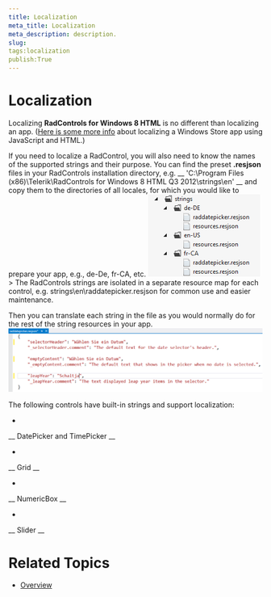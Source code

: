 ```yaml
---
title: Localization
meta_title: Localization
meta_description: description.
slug: 
tags:localization
publish:True
---
```



# Localization

Localizing __RadControls for Windows 8 HTML__ is no different than localizing an app.
				([Here is some more info](http://msdn.microsoft.com/en-us/library/windows/apps/hh943060.aspx) about localizing a Windows Store app using JavaScript and HTML.)
			

If you need to localize a RadControl, you will also need to know the names of the supported strings and
				their purpose. You can find the preset __.resjson__ files in your RadControls
				installation directory, e.g.
				__
						'C:\Program Files (x86)\Telerik\RadControls for Windows 8 HTML Q3 2012\strings\en'
					__
				and copy them to the directories of all locales, for which you would like to prepare your app, e.g., de-De, fr-CA, etc.
			![app localization strings](../Media/Localization\app_localization_strings.PNG)>
					The RadControls strings are isolated in a separate resource map for each control,
					e.g. <legacyBold xmlns="http://ddue.schemas.microsoft.com/authoring/2003/5">strings\en\raddatepicker.resjson</legacyBold> for common use and easier maintenance.
				

Then you can translate each string in the file as you would normally
				do for the rest of the string resources in your app.
			![resjson file content](../Media/Localization\resjson_file_content.PNG)

The following controls have built-in strings and support localization:
			

* 

__
									DatePicker and TimePicker
								__

* 

__
									Grid
								__

* 

__
									NumericBox
								__

* 

__
									Slider
								__

# Related Topics

 * [Overview]({{slug:overview}})
